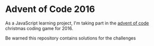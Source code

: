 Advent of Code 2016
===================

As a JavaScript learning project, I'm taking part in the [advent of code](http://adventofcode.com/) christmas
coding game for 2016.

Be warned this repository contains solutions for the challenges

